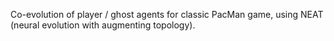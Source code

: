 Co-evolution of player / ghost agents for classic PacMan game, using NEAT (neural evolution with augmenting topology).